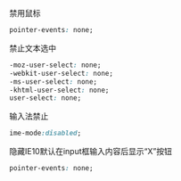 禁用鼠标
``` CSS
pointer-events: none;
```

禁止文本选中
``` CSS
-moz-user-select: none;
-webkit-user-select: none;
-ms-user-select: none;
-khtml-user-select: none;
user-select: none;
```

输入法禁止
``` CSS
ime-mode:disabled;
```

隐藏IE10默认在input框输入内容后显示“X”按钮
``` CSS
pointer-events: none;
```
